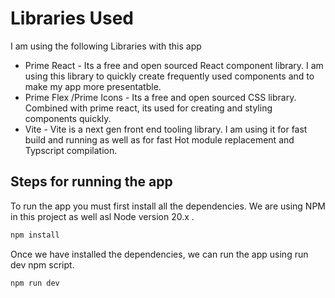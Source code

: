 # Libraries Used

I am using the following Libraries with this app

- Prime React - Its a free and open sourced React component library. I am using this library to quickly create frequently used components and to make my app more presentatble.
- Prime Flex /Prime Icons - Its a free and open sourced CSS library. Combined with prime react, its used for creating and styling components quickly.
- Vite - Vite is a next gen front end tooling library. I am using it for fast build and running as well as for fast Hot module replacement and Typscript compilation.

## Steps for running the app

To run the app you must first install all the dependencies. We are using NPM in this project as well asl Node version 20.x .

```sh
npm install
```

Once we have installed the dependencies, we can run the app using run dev npm script.

```sh
npm run dev
```
